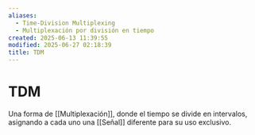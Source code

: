 ```yaml
---
aliases:
  - Time-Division Multiplexing
  - Multiplexación por división en tiempo
created: 2025-06-13 11:39:55
modified: 2025-06-27 02:18:39
title: TDM
---
```


# TDM

Una forma de [[Multiplexación]], donde el tiempo se divide en intervalos, asignando a cada uno una [[Señal]] diferente para su uso exclusivo.
